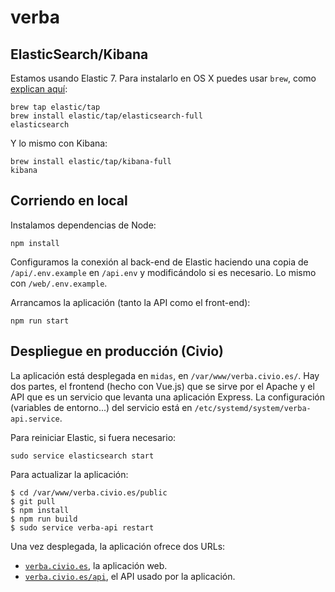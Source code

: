 # verba

## ElasticSearch/Kibana

Estamos usando Elastic 7. Para instalarlo en OS X puedes usar `brew`, como [explican aquí](https://www.elastic.co/guide/en/elastic-stack-get-started/7.4/get-started-elastic-stack.html#install-elasticsearch):

```
brew tap elastic/tap
brew install elastic/tap/elasticsearch-full
elasticsearch
```

Y lo mismo con Kibana:

```
brew install elastic/tap/kibana-full
kibana
```

## Corriendo en local

Instalamos dependencias de Node:

```
npm install
```

Configuramos la conexión al back-end de Elastic haciendo una copia de `/api/.env.example` en `/api.env` y modificándolo si es necesario. Lo mismo con `/web/.env.example`.

Arrancamos la aplicación (tanto la API como el front-end):

```
npm run start
```

## Despliegue en producción (Civio)

La aplicación está desplegada en `midas`, en `/var/www/verba.civio.es/`. Hay dos partes, el frontend (hecho con Vue.js) que se sirve por el Apache y el API que es un servicio que levanta una aplicación Express. La configuración (variables de entorno...) del servicio está en `/etc/systemd/system/verba-api.service`.

Para reiniciar Elastic, si fuera necesario:

```
sudo service elasticsearch start
```

Para actualizar la aplicación:

```
$ cd /var/www/verba.civio.es/public
$ git pull
$ npm install
$ npm run build
$ sudo service verba-api restart
```

Una vez desplegada, la aplicación ofrece dos URLs:

- [`verba.civio.es`](https://verba.civio.es/), la aplicación web.
- [`verba.civio.es/api`](https://verba.civio.es/api/), el API usado por la aplicación.
